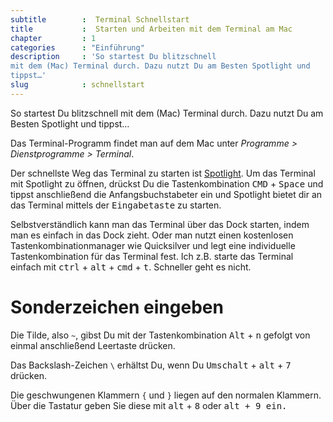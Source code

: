 ```yaml
---
subtitle        :  Terminal Schnellstart
title           :  Starten und Arbeiten mit dem Terminal am Mac
chapter         : 1
categories      : "Einführung"
description     : 'So startest Du blitzschnell
mit dem (Mac) Terminal durch. Dazu nutzt Du am Besten Spotlight und
tippst…'
slug            : schnellstart
---
```

So startest Du blitzschnell mit dem (Mac) Terminal durch. Dazu nutzt Du
am Besten Spotlight und tippst…
<!--more-->

Das Terminal-Programm findet man auf dem Mac unter
*Programme > Dienstprogramme > Terminal*.

Der schnellste Weg das Terminal zu starten ist [Spotlight](http://support.apple.com/kb/HT2531?viewlocale=de_DE&locale=de_DE). Um das
Terminal mit Spotlight zu öffnen, drückst Du die Tastenkombination
<kbd>CMD</kbd> + <kbd>Space</kbd> und tippst anschließend die Anfangsbuchstabe</kbd>ter</kbd> ein und Spotlight bietet dir an das Terminal mittels der
<kbd>Eingabetaste</kbd> zu starten.

Selbstverständlich kann man das Terminal über das Dock starten, indem
man es einfach in das Dock zieht. Oder man nutzt einen kostenlosen
Tastenkombinationmanager wie Quicksilver und legt eine individuelle
Tastenkombination für das Terminal fest. Ich z.B. starte das Terminal
einfach mit <kbd>ctrl</kbd> + <kbd>alt</kbd> + <kbd>cmd</kbd> + <kbd>t</kbd>. Schneller geht es nicht.

# Sonderzeichen eingeben

Die Tilde, also `~`, gibst Du mit der Tastenkombination <kbd>Alt</kbd> + <kbd>n</kbd> gefolgt von einmal anschließend Leertaste drücken.

Das Backslash-Zeichen `\` erhältst Du, wenn Du <kbd>Umschalt</kbd> + <kbd>alt</kbd> + <kbd>7</kbd> drücken.

Die geschwungenen Klammern `{` und `}` liegen auf den normalen Klammern.
Über die Tastatur geben Sie diese mit <kbd>alt</kbd> + <kbd>8</kbd> oder <kbd>alt + <kbd>9</kbd> ein.
